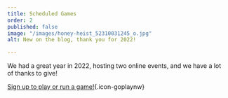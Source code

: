 ```yaml
---
title: Scheduled Games
order: 2
published: false
image: "/images/honey-heist_52310031245_o.jpg"
alt: New on the blog, thank you for 2022!

---
```

We had a great year in 2022, hosting two online events, and we have a lot of thanks to give!

[Sign up to play or run a game!](/events){.icon-goplaynw}